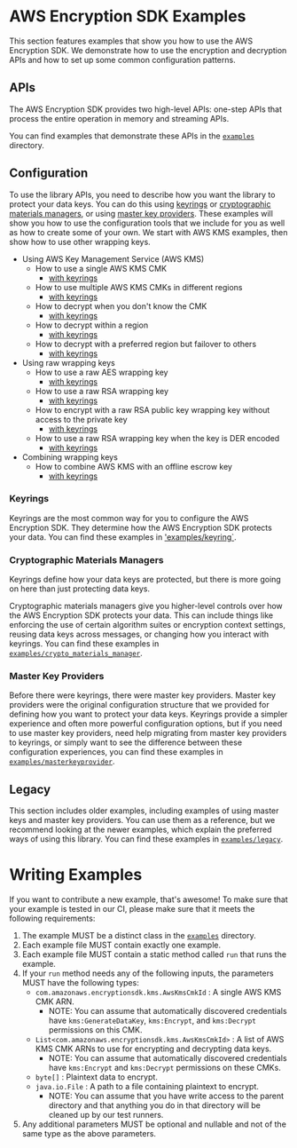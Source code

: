# AWS Encryption SDK Examples

This section features examples that show you
how to use the AWS Encryption SDK.
We demonstrate how to use the encryption and decryption APIs
and how to set up some common configuration patterns.

## APIs

The AWS Encryption SDK provides two high-level APIs:
one-step APIs that process the entire operation in memory
and streaming APIs.

You can find examples that demonstrate these APIs
in the [`examples`](./java/com/amazonaws/crypto/examples) directory.

## Configuration

To use the library APIs,
you need to describe how you want the library to protect your data keys.
You can do this using
[keyrings](#keyrings) or [cryptographic materials managers](#cryptographic-materials-managers),
or using [master key providers](#master-key-providers).
These examples will show you how to use the configuration tools that we include for you 
as well as how to create some of your own.
We start with AWS KMS examples, then show how to use other wrapping keys.

* Using AWS Key Management Service (AWS KMS)
    * How to use a single AWS KMS CMK
        * [with keyrings](./java/com/amazonaws/crypto/examples/keyring/awskms/SingleCmk.java)
    * How to use multiple AWS KMS CMKs in different regions
        * [with keyrings](./java/com/amazonaws/crypto/examples/keyring/awskms/MultipleRegions.java)
    * How to decrypt when you don't know the CMK
        * [with keyrings](./java/com/amazonaws/crypto/examples/keyring/awskms/DiscoveryDecrypt.java)
    * How to decrypt within a region
        * [with keyrings](./java/com/amazonaws/crypto/examples/keyring/awskms/DiscoveryDecryptInRegionOnly.java)
    * How to decrypt with a preferred region but failover to others
        * [with keyrings](./java/com/amazonaws/crypto/examples/keyring/awskms/DiscoveryDecryptWithPreferredRegions.java)
* Using raw wrapping keys
    * How to use a raw AES wrapping key
        * [with keyrings](./java/com/amazonaws/crypto/examples/keyring/rawaes/RawAes.java)
    * How to use a raw RSA wrapping key
        * [with keyrings](./java/com/amazonaws/crypto/examples/keyring/rawrsa/RawRsa.java)
    * How to encrypt with a raw RSA public key wrapping key without access to the private key
        * [with keyrings](./java/com/amazonaws/crypto/examples/keyring/rawrsa/PublicPrivateKeySeparate.java)
    * How to use a raw RSA wrapping key when the key is DER encoded
        * [with keyrings](./java/com/amazonaws/crypto/examples/keyring/rawrsa/RawRsaDerEncoded.java)
* Combining wrapping keys
    * How to combine AWS KMS with an offline escrow key
        * [with keyrings](./java/com/amazonaws/crypto/examples/keyring/multi/AwsKmsWithEscrow.java)

### Keyrings

Keyrings are the most common way for you to configure the AWS Encryption SDK.
They determine how the AWS Encryption SDK protects your data.
You can find these examples in ['examples/keyring`](./java/com/amazonaws/crypto/examples/keyring).

### Cryptographic Materials Managers

Keyrings define how your data keys are protected,
but there is more going on here than just protecting data keys.

Cryptographic materials managers give you higher-level controls
over how the AWS Encryption SDK protects your data.
This can include things like
enforcing the use of certain algorithm suites or encryption context settings,
reusing data keys across messages,
or changing how you interact with keyrings.
You can find these examples in
[`examples/crypto_materials_manager`](./java/com/amazonaws/crypto/examples/cryptomaterialsmanager).

### Master Key Providers

Before there were keyrings, there were master key providers.
Master key providers were the original configuration structure
that we provided for defining how you want to protect your data keys.
Keyrings provide a simpler experience and often more powerful configuration options,
but if you need to use master key providers,
need help migrating from master key providers to keyrings,
or simply want to see the difference between these configuration experiences,
you can find these examples in [`examples/masterkeyprovider`](./java/com/amazonaws/crypto/examples/masterkeyprovider).

## Legacy

This section includes older examples,
including examples of using master keys and master key providers.
You can use them as a reference,
but we recommend looking at the newer examples, which explain the preferred ways of using this library.
You can find these examples in [`examples/legacy`](./java/com/amazonaws/crypto/examples/legacy).

# Writing Examples

If you want to contribute a new example, that's awesome!
To make sure that your example is tested in our CI,
please make sure that it meets the following requirements:

1. The example MUST be a distinct class in the [`examples`](./java/com/amazonaws/crypto/examples) directory.
1. Each example file MUST contain exactly one example.
1. Each example file MUST contain a static method called `run` that runs the example.
1. If your `run` method needs any of the following inputs,
    the parameters MUST have the following types:
    * `com.amazonaws.encryptionsdk.kms.AwsKmsCmkId` : A single AWS KMS CMK ARN.
        * NOTE: You can assume that automatically discovered credentials have
            `kms:GenerateDataKey`, `kms:Encrypt`, and `kms:Decrypt` permissions on this CMK.
    * `List<com.amazonaws.encryptionsdk.kms.AwsKmsCmkId>` :
        A list of AWS KMS CMK ARNs to use for encrypting and decrypting data keys.
        * NOTE: You can assume that automatically discovered credentials have
            `kms:Encrypt` and `kms:Decrypt` permissions on these CMKs.
    * `byte[]` : Plaintext data to encrypt.
    * `java.io.File` : A path to a file containing plaintext to encrypt.
        * NOTE: You can assume that you have write access to the parent directory
            and that anything you do in that directory will be cleaned up
            by our test runners.
1. Any additional parameters MUST be optional and nullable and not of the same type as the above parameters.
